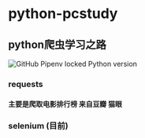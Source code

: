 # python-pcstudy
## python爬虫学习之路
![GitHub Pipenv locked Python version](https://img.shields.io/github/pipenv/locked/python-version/mack98/python-pcstudy?color=blue&label=python&logo=pv&logoColor=green&style=flat-square)
### requests
#### 主要是爬取电影排行榜 来自豆瓣 猫眼
### selenium (目前)
